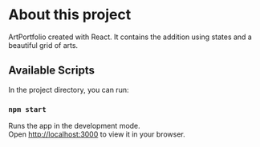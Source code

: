 # About this project

ArtPortfolio created with React. It contains the addition using states and a beautiful grid of arts.

## Available Scripts

In the project directory, you can run:

### `npm start`

Runs the app in the development mode.\
Open [http://localhost:3000](http://localhost:3000) to view it in your browser.
